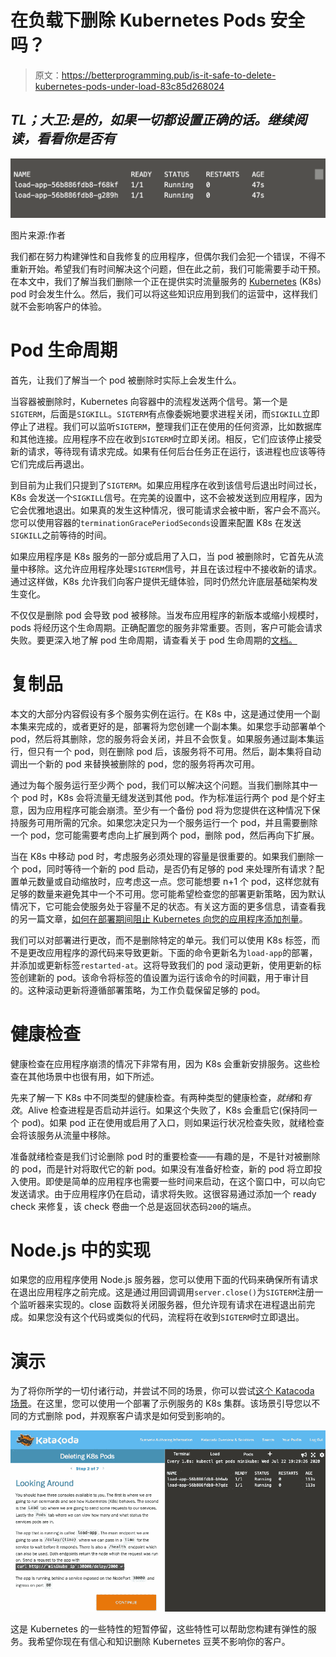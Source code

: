 # 在负载下删除 Kubernetes Pods 安全吗？

> 原文：<https://betterprogramming.pub/is-it-safe-to-delete-kubernetes-pods-under-load-83c85d268024>

## *TL；大卫:是的，如果一切都设置正确的话。继续阅读，看看你是否有*

![](img/1dc2c727aa17e567c2bd68fab9577fd4.png)

图片来源:作者

我们都在努力构建弹性和自我修复的应用程序，但偶尔我们会犯一个错误，不得不重新开始。希望我们有时间解决这个问题，但在此之前，我们可能需要手动干预。在本文中，我们了解当我们删除一个正在提供实时流量服务的 [Kubernetes](https://kubernetes.io/) (K8s) pod 时会发生什么。然后，我们可以将这些知识应用到我们的运营中，这样我们就不会影响客户的体验。

# Pod 生命周期

首先，让我们了解当一个 pod 被删除时实际上会发生什么。

当容器被删除时，Kubernetes 向容器中的流程发送两个信号。第一个是`SIGTERM`，后面是`SIGKILL`。`SIGTERM`有点像委婉地要求进程关闭，而`SIGKILL`立即停止了进程。我们可以监听`SIGTERM`，整理我们正在使用的任何资源，比如数据库和其他连接。应用程序不应在收到`SIGTERM`时立即关闭。相反，它们应该停止接受新的请求，等待现有请求完成。如果有任何后台任务正在运行，该进程也应该等待它们完成后再退出。

到目前为止我们只提到了`SIGTERM`。如果应用程序在收到该信号后退出时间过长，K8s 会发送一个`SIGKILL`信号。在完美的设置中，这不会被发送到应用程序，因为它会优雅地退出。如果真的发生这种情况，很可能请求会被中断，客户会不高兴。您可以使用容器的`terminationGracePeriodSeconds`设置来配置 K8s 在发送`SIGKILL`之前等待的时间。

如果应用程序是 K8s 服务的一部分或启用了入口，当 pod 被删除时，它首先从流量中移除。这允许应用程序处理`SIGTERM`信号，并且在该过程中不接收新的请求。通过这样做，K8s 允许我们向客户提供无缝体验，同时仍然允许底层基础架构发生变化。

不仅仅是删除 pod 会导致 pod 被移除。当发布应用程序的新版本或缩小规模时，pods 将经历这个生命周期。正确配置您的服务非常重要。否则，客户可能会请求失败。要更深入地了解 pod 生命周期，请查看关于 pod 生命周期的[文档。](https://kubernetes.io/docs/concepts/workloads/pods/pod-lifecycle/)

# 复制品

本文的大部分内容假设有多个服务实例在运行。在 K8s 中，这是通过使用一个副本集来完成的，或者更好的是，部署将为您创建一个副本集。如果您手动部署单个 pod，然后将其删除，您的服务将会关闭，并且不会恢复。如果服务通过副本集运行，但只有一个 pod，则在删除 pod 后，该服务将不可用。然后，副本集将自动调出一个新的 pod 来替换被删除的 pod，您的服务将再次可用。

通过为每个服务运行至少两个 pod，我们可以解决这个问题。当我们删除其中一个 pod 时，K8s 会将流量无缝发送到其他 pod。作为标准运行两个 pod 是个好主意，因为应用程序可能会崩溃。至少有一个备份 pod 将为您提供在这种情况下保持服务可用所需的冗余。如果您决定只为一个服务运行一个 pod，并且需要删除一个 pod，您可能需要考虑向上扩展到两个 pod，删除 pod，然后再向下扩展。

当在 K8s 中移动 pod 时，考虑服务必须处理的容量是很重要的。如果我们删除一个 pod，同时等待一个新的 pod 启动，是否仍有足够的 pod 来处理所有请求？配置单元数量或自动缩放时，应考虑这一点。您可能想要 n+1 个 pod，这样您就有足够的数量来避免其中一个不可用。您可能希望检查您的部署更新策略，因为默认情况下，它可能会使服务处于容量不足的状态。有关这方面的更多信息，请查看我的另一篇文章，[如何在部署期间阻止 Kubernetes 向您的应用程序添加剂量](https://medium.com/better-programming/how-to-stop-kubenetes-from-dosing-your-application-during-deployment-42672b4dfa42)。

我们可以对部署进行更改，而不是删除特定的单元。我们可以使用 K8s 标签，而不是更改应用程序的源代码来导致更新。下面的命令更新名为`load-app`的部署，并添加或更新标签`restarted-at`。这将导致我们的 pod 滚动更新，使用更新的标签创建新的 pod。该命令将标签的值设置为运行该命令的时间戳，用于审计目的。这种滚动更新将遵循部署策略，为工作负载保留足够的 pod。

# 健康检查

健康检查在应用程序崩溃的情况下非常有用，因为 K8s 会重新安排服务。这些检查在其他场景中也很有用，如下所述。

先来了解一下 K8s 中不同类型的健康检查。有两种类型的健康检查，*就绪*和*有效*。Alive 检查进程是否启动并运行。如果这个失败了，K8s 会重启它(保持同一个 pod)。如果 pod 正在使用或启用了入口，则如果运行状况检查失败，就绪检查会将该服务从流量中移除。

准备就绪检查是我们讨论删除 pod 时的重要检查——有趣的是，不是针对被删除的 pod，而是针对将取代它的新 pod。如果没有准备好检查，新的 pod 将立即投入使用。即使是简单的应用程序也需要一些时间来启动，在这个窗口中，可以向它发送请求。由于应用程序仍在启动，请求将失败。这很容易通过添加一个 ready check 来修复，该 check 卷曲一个总是返回状态码`200`的端点。

# Node.js 中的实现

如果您的应用程序使用 Node.js 服务器，您可以使用下面的代码来确保所有请求在退出应用程序之前完成。这是通过用回调调用`server.close()`为`SIGTERM`注册一个监听器来实现的。close 函数将关闭服务器，但允许现有请求在进程退出前完成。如果您没有这个代码或类似的代码，流程将在收到`SIGTERM`时立即退出。

# 演示

为了将你所学的一切付诸行动，并尝试不同的场景，你可以尝试[这个 Katacoda 场景](https://www.katacoda.com/harryemartland/scenarios/deleting-k8s-pods)。在这里，您可以使用一个部署了示例服务的 K8s 集群。该场景引导您以不同的方式删除 pod，并观察客户请求是如何受到影响的。

[![](img/80a90bcf49d00b0031b01599d9f8deec.png)](https://www.katacoda.com/harryemartland/scenarios/deleting-k8s-pods)

这是 Kubernetes 的一些特性的短暂停留，这些特性可以帮助您构建有弹性的服务。我希望你现在有信心和知识删除 Kubernetes 豆荚不影响你的客户。